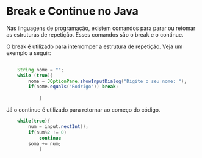 # Break e Continue no Java

Nas ilnguagens de programação, existem comandos para parar ou retomar as estruturas de repetição. 
Esses comandos são o break e o continue. 

O break é utilizado para interromper a estrutura de repetição. Veja um exemplo a seguir:

```java
    
    String nome = "";
    while (true){
        nome = JOptionPane.showInputDialog("Digite o seu nome: ");
        if(nome.equals("Rodrigo")) break;
            
            }
```

Já o continue é utilizado para retornar ao começo do código.

```java
    while(true){
        num = input.nextInt();
        if(num%2 != 0)
            continue
        soma += num;       
            }
```

